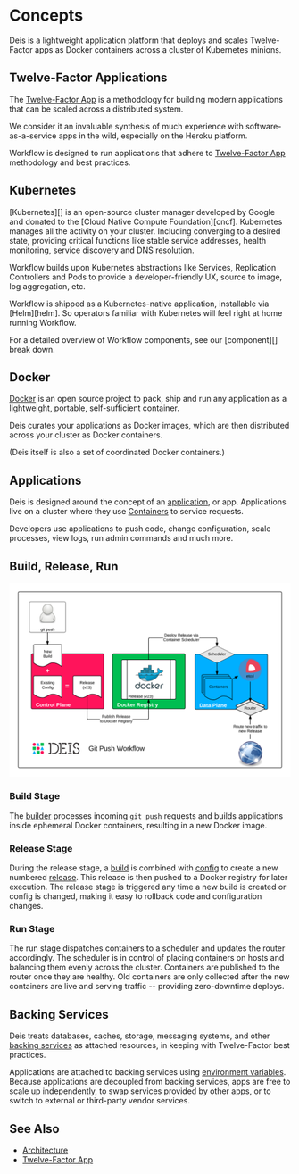 # Concepts

Deis is a lightweight application platform that deploys and scales Twelve-Factor apps as Docker containers across a cluster of Kubernetes minions.

## Twelve-Factor Applications

The [Twelve-Factor App][] is a methodology for building modern
applications that can be scaled across a distributed system.

We consider it an invaluable synthesis of much experience with
software-as-a-service apps in the wild, especially on the
Heroku platform.

Workflow is designed to run applications that adhere to [Twelve-Factor App][]
methodology and best practices.

## Kubernetes

[Kubernetes][] is an open-source cluster manager developed by Google and
donated to the [Cloud Native Compute Foundation][cncf]. Kubernetes manages all
the activity on your cluster. Including converging to a desired state,
providing critical functions like stable service addresses, health monitoring,
service discovery and DNS resolution.

Workflow builds upon Kubernetes abstractions like Services, Replication
Controllers and Pods to provide a developer-friendly UX, source to image, log
aggregation, etc.

Workflow is shipped as a Kubernetes-native application, installable via
[Helm][helm]. So operators familiar with Kubernetes will feel right at home
running Workflow.

For a detailed overview of Workflow components, see our [component][] break down.

## Docker

[Docker][] is an open source project to pack, ship and run any
application as a lightweight, portable, self-sufficient container.

Deis curates your applications as Docker images, which are then
distributed across your cluster as Docker containers.

(Deis itself is also a set of coordinated Docker containers.)

## Applications

Deis is designed around the concept of an [application][], or app.
Applications live on a cluster where they use [Containers][]
to service requests.

Developers use applications to push code, change configuration, scale processes,
view logs, run admin commands and much more.

## Build, Release, Run

![Deis Git Push Workflow](DeisGitPushWorkflow.png)

### Build Stage

The [builder][] processes incoming `git push` requests and builds applications
inside ephemeral Docker containers, resulting in a new Docker image.

### Release Stage

During the release stage, a [build][] is combined with [config][] to create a new numbered
[release][]. This release is then pushed to a Docker registry for later execution.
The release stage is triggered any time a new build is created or config is
changed, making it easy to rollback code and configuration changes.

### Run Stage

The run stage dispatches containers to a scheduler and updates the router accordingly.
The scheduler is in control of placing containers on hosts and balancing them evenly across the cluster.
Containers are published to the router once they are healthy.  Old containers are only collected
after the new containers are live and serving traffic -- providing zero-downtime deploys.

## Backing Services

Deis treats databases, caches, storage, messaging systems, and other
[backing services][] as attached resources, in keeping with Twelve-Factor
best practices.

Applications are attached to backing services using [environment variables][].
Because applications are decoupled from backing services, apps are free to scale up independently,
to swap services provided by other apps, or to switch to external or third-party vendor services.

## See Also

* [Architecture](architecture.md)
* [Twelve-Factor App][]


[application]: ../reference-guide/terms.md#application
[build]: ../reference-guide/terms.md#build
[builder]: components.md#builder
[config]: ../reference-guide/terms.md#config
[containers]: ../reference-guide/terms.md#container
[Docker]: http://docker.io/
[Build and Run]: http://12factor.net/build-release-run
[backing services]: http://12factor.net/backing-services
[environment variables]: http://12factor.net/config
[release]: ../reference-guide/terms.md#release
[Twelve-Factor App]: http://12factor.net/
